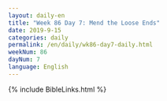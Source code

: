 ```yaml
---
layout: daily-en
title: "Week 86 Day 7: Mend the Loose Ends"
date: 2019-9-15 
categories: daily
permalink: /en/daily/wk86-day7-daily.html
weekNum: 86
dayNum: 7
language: English
---
```

{% include BibleLinks.html %} 
